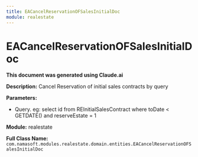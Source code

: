 ```yaml
---
title: EACancelReservationOFSalesInitialDoc
module: realestate
---
```



<div class='entity-flows'>

# EACancelReservationOFSalesInitialDoc

**This document was generated using Claude.ai**

**Description:** Cancel Reservation of initial sales contracts by query

**Parameters:**
- Query. eg: select id from REInitialSalesContract where toDate < GETDATE() and reserveEstate = 1

**Module:** realestate

**Full Class Name:** `com.namasoft.modules.realestate.domain.entities.EACancelReservationOFSalesInitialDoc`


</div>

